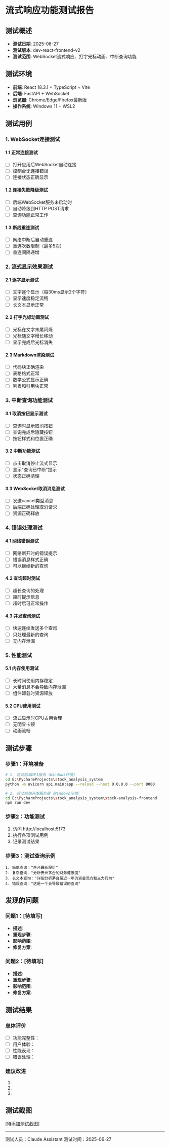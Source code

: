 # 流式响应功能测试报告

## 测试概述
- **测试日期**: 2025-06-27
- **测试版本**: dev-react-frontend-v2
- **测试范围**: WebSocket流式响应、打字光标动画、中断查询功能

## 测试环境
- **前端**: React 18.3.1 + TypeScript + Vite
- **后端**: FastAPI + WebSocket
- **浏览器**: Chrome/Edge/Firefox最新版
- **操作系统**: Windows 11 + WSL2

## 测试用例

### 1. WebSocket连接测试

#### 1.1 正常连接测试
- [ ] 打开应用后WebSocket自动连接
- [ ] 控制台无连接错误
- [ ] 连接状态正确显示

#### 1.2 连接失败降级测试
- [ ] 后端WebSocket服务未启动时
- [ ] 自动降级到HTTP POST请求
- [ ] 查询功能正常工作

#### 1.3 断线重连测试
- [ ] 网络中断后自动重连
- [ ] 重连次数限制（最多5次）
- [ ] 重连间隔递增

### 2. 流式显示效果测试

#### 2.1 逐字显示测试
- [ ] 文字逐个显示（每30ms显示2个字符）
- [ ] 显示速度稳定流畅
- [ ] 长文本显示正常

#### 2.2 打字光标动画测试
- [ ] 光标在文字末尾闪烁
- [ ] 光标随文字增长移动
- [ ] 显示完成后光标消失

#### 2.3 Markdown渲染测试
- [ ] 代码块正确渲染
- [ ] 表格格式正常
- [ ] 数学公式显示正确
- [ ] 列表和引用块正常

### 3. 中断查询功能测试

#### 3.1 取消按钮显示测试
- [ ] 查询时显示取消按钮
- [ ] 查询完成后隐藏按钮
- [ ] 按钮样式和位置正确

#### 3.2 中断功能测试
- [ ] 点击取消停止流式显示
- [ ] 显示"查询已中断"提示
- [ ] 状态正确清理

#### 3.3 WebSocket取消消息测试
- [ ] 发送cancel类型消息
- [ ] 后端正确处理取消请求
- [ ] 资源正确释放

### 4. 错误处理测试

#### 4.1 网络错误测试
- [ ] 网络断开时的错误提示
- [ ] 错误消息样式正确
- [ ] 可以继续新的查询

#### 4.2 查询超时测试
- [ ] 超长查询的处理
- [ ] 超时提示信息
- [ ] 超时后可正常操作

#### 4.3 并发查询测试
- [ ] 快速连续发送多个查询
- [ ] 只处理最新的查询
- [ ] 无内存泄漏

### 5. 性能测试

#### 5.1 内存使用测试
- [ ] 长时间使用内存稳定
- [ ] 大量消息不会导致内存泄漏
- [ ] 组件卸载时资源释放

#### 5.2 CPU使用测试
- [ ] 流式显示时CPU占用合理
- [ ] 无明显卡顿
- [ ] 动画流畅

## 测试步骤

### 步骤1：环境准备
```bash
# 1. 启动后端API服务（Windows环境）
cd E:\PycharmProjects\stock_analysis_system
python -m uvicorn api.main:app --reload --host 0.0.0.0 --port 8000

# 2. 启动前端开发服务器（Windows环境）
cd E:\PycharmProjects\stock_analysis_system\stock-analysis-frontend
npm run dev
```

### 步骤2：功能测试
1. 访问 http://localhost:5173
2. 执行各项测试用例
3. 记录测试结果

### 步骤3：测试查询示例
```
1. 简单查询："茅台最新股价"
2. 复杂查询："分析贵州茅台的财务健康度"
3. 长文本查询："详细分析茅台最近一年的资金流向和主力行为"
4. 错误查询："这是一个会导致错误的查询"
```

## 发现的问题

### 问题1：[待填写]
- **描述**: 
- **重现步骤**: 
- **影响范围**: 
- **修复方案**: 

### 问题2：[待填写]
- **描述**: 
- **重现步骤**: 
- **影响范围**: 
- **修复方案**: 

## 测试结果

### 总体评价
- [ ] 功能完整性：
- [ ] 用户体验：
- [ ] 性能表现：
- [ ] 错误处理：

### 建议改进
1. 
2. 
3. 

## 测试截图
[待添加测试截图]

---
测试人员：Claude Assistant
测试时间：2025-06-27
